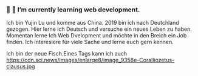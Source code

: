 ###  👋 🌱 I’m currently learning web development.

Ich bin Yujin Lu und komme aus China. 2019 bin ich nach Deutchland gezogen. Hier lerne ich Deutsch und versuche ein neues Leben zu haben. Momentan lerne Ich Web Dvelopment und möchte in den Breich ein Job finden. Ich interesiere für viele Sache und lerne euch gern kennen.

Ich bin der neue Fisch.Eines Tags kann ich auch 
https://cdn.sci.news/images/enlarge8/image_9358e-Coralliozetus-clausus.jpg

<!--
**LuYujin9/LuYujin9** is a ✨ _special_ ✨ repository because its `README.md` (this file) appears on your GitHub profile.

Here are some ideas to get you started:

- 🔭 I’m currently working on ...
- 🌱 I’m currently learning ...
- 👯 I’m looking to collaborate on ...
- 🤔 I’m looking for help with ...
- 💬 Ask me about ...
- 📫 How to reach me: ...
- 😄 Pronouns: ...
- ⚡ Fun fact: ...
-->
